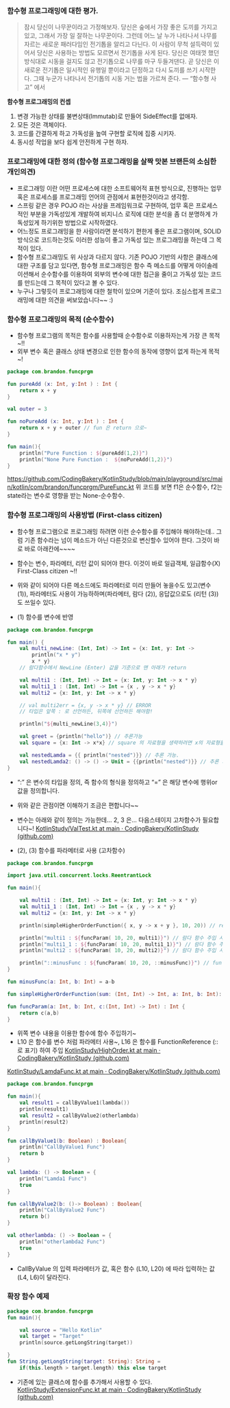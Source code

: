 ### 함수형 프로그래밍에 대한 평가.

> 잠시 당신이 나무꾼이라고 가정해보자. 당신은 숲에서 가장 좋은 도끼를 가지고 있고, 그래서 가장 일 잘하는 나무꾼이다. 그런데 어느 날 누가 나타나서 나무를 자르는 새로운 패러다임인 전기톱을 알리고 다닌다. 이 사람이 무척 설득력이 있어서 당신은 사용하는 방법도 모르면서 전기톱을 사게 된다. 당신은 여태껏 했던 방식대로 시동을 걸지도 않고 전기톱으로 나무를 마구 두들겨댄다. 곧 당신은 이 새로운 전기톱은 일시적인 유행일 뿐이라고 단정하고 다시 도끼를 쓰기 시작한다. 그때 누군가 나타나서 전기톱의 시동 거는 법을 가르쳐 준다. — “함수형 사고” 에서

**함수형 프로그래밍의 컨셉**
1. 변경 가능한 상태를 불변상태(Immutab)로 만들어 SideEffect를 없애자.
2. 모든 것은 객체이다.
3. 코드를 간결하게 하고 가독성을 높여 구현할 로직에 집중 시키자.
4. 동시성 작업을 보다 쉽게 안전하게 구현 하자.

### 프로그래밍에 대한 정의 (함수형 프로그래밍을 살짝 맛본 브랜든의 소심한 개인의견)
- 프로그래밍 이란 어떤 프로세스에 대한 소프트웨어적 표현 방식으로, 진행하는 업무 혹은 프로세스를 프로그래밍 언어의 관점에서 표현한것이라고 생각함.
- 스프링 같은 경우 POJO 라는 사상을 프레임워크로 구현하여, 업무 혹은 프로세스적인 부분을 가독성있게 개발하여 비지니스 로직에 대한 분석을 좀 더 분명하게 가독성있게 하기위한 방법으로 시작하였다.
- 어느정도 프로그래밍을 한 사람이라면 분석하기 편한게 좋은 프로그램이며, SOLID 방식으로 코드하는것도 이러한 성능이 좋고 가독성 있는 프로그래밍을 하는데 그 목적이 있다.
- 함수형 프로그래밍도 위 사상과 다르지 않다. 기존 POJO 기반의 사항은 클래스에 대한 구조를 담고 있다면, 함수형 프로그래밍은 함수 즉 메소드를 어떻게 아이솔레이션해서 순수함수를 이용하여 외부의 변수에 대한 접근을 줄이고 가독성 있는 코드를 만드는데 그 목적이 있다고 볼 수 있다.
- 누구나 그렇듯이 프로그래밍에 대한 철학이 있으며 기준이 있다. 조심스럽게 프로그래밍에 대한 의견을 써보았습니다~~ :)

### 함수형 프로그래밍의 목적 (순수함수)
-  함수형 프로그램의 목적은 함수를 사용할때 순수함수로 이용하자는게 가장 큰 목적~!!
- 외부 변수 혹은 클래스 상태 변경으로 인한 함수의 동작에 영향이 없게 하는게 목적~!
```kotlin
package com.brandon.funcprgm

fun pureAdd (x: Int, y:Int ) : Int {
    return x + y
}

val outer = 3

fun noPureAdd (x: Int, y:Int ) : Int {
    return x + y + outer // fun 은 return 으로~
}

fun main(){
    println("Pure Function : ${pureAdd(1,2)}")
    println("None Pure Function :  ${noPureAdd(1,2)}")
}
```
https://github.com/CodingBakery/KotlinStudy/blob/main/playground/src/main/kotlin/com/brandon/funcprgm/PureFunc.kt
위 코드를 보면 f1은 순수함수, f2는 state라는 변수로 영향을 받는 None-순수함수.


### 함수형 프로그래밍의 사용방법 (First-class citizen)
- 함수형 프로그램으로 프로그래밍 하려면 이런 순수함수를 주입해야 해야하는데.. 그럼 기존 함수라는 넘이 메소드가 아닌 다른것으로 변신할수 있어야 한다. 그것이 바로 바로 아래칸에~~~~
- 함수는 변수, 파라메터, 리턴 값이 되어야 한다. 이것이 바로 일급객체, 일급함수(X) First-Class citizen ~!!
- 위와 같이 되어야 다른 메소드에도 파라메터로 미리 만들어 놓을수도 있고(변수 (1)), 파라메터도 사용이 가능하하며(파라메터, 람다 (2)), 응답값으로도 (리턴 (3)) 도 쓰일수 있다.

- (1) 함수를 변수에 반영
```kotlin
package com.brandon.funcprgm

fun main() {
    val multi_newLine: (Int, Int) -> Int = {x: Int, y: Int ->
        println("x * y")
        x * y}
    // 람다함수에서 NewLine (Enter) 값을 기준으로 맨 아래가 return

    val multi1 : (Int, Int) -> Int = {x: Int, y: Int -> x * y}
    val multi1_1 : (Int, Int) -> Int = {x , y -> x * y}
    val multi2 = {x: Int, y: Int -> x * y}

    // val multi2err = {x, y -> x * y} // ERROR
    // 타입은 앞쪽 : 로 선언하든, 뒤쪽에 선언하든 해야함!

    println("${multi_newLine(3,4)}")

    val greet = {println("hello")} // 추론가능
    val square = {x: Int -> x*x} // square 의 자료형을 생략하려면 x의 자료형을 명시해야함.

    val nestedLamda = {{ println("nested")}} // 추론 가능.
    val nestedLamda2: () -> () -> Unit = {{println("nested")}} // 추론 가능.
}
```
- “:” 은 변수의 타입을 정의, 즉 함수의 형식을 정의하고 “=” 은 해당 변수에 행위or값을 정의합니다.
- 위와 같은 관점이면 이해하기 조금은 편합니다~~
- 변수는 아래와 같이 정의는 가능한데... 2, 3 은... 다음스테이지 고차함수가 필요합니다~!
  [KotlinStudy/ValTest.kt at main · CodingBakery/KotlinStudy (github.com)](https://github.com/CodingBakery/KotlinStudy/blob/main/playground/src/main/kotlin/com/brandon/funcprgm/ValTest.kt)

- (2), (3) 함수를 파라메터로 사용 (고차함수)
```kotlin
package com.brandon.funcprgm

import java.util.concurrent.locks.ReentrantLock

fun main(){

    val multi1 : (Int, Int) -> Int = {x: Int, y: Int -> x * y}
    val multi1_1 : (Int, Int) -> Int = {x , y -> x * y}
    val multi2 = {x: Int, y: Int -> x * y}

    println(simpleHigherOrderFunction({ x, y -> x + y }, 10, 20)) // result: 30

    println("multi1 : ${funcParam( 10, 20, multi1)}") // 람다 함수 주입 시에는 그냥
    println("multi1_1 : ${funcParam( 10, 20, multi1_1)}") // 람다 함수 주입 시에는 그냥
    println("multi2 : ${funcParam( 10, 20, multi2)}") // 람다 함수 주입 시에는 그냥

    println("::minusFunc : ${funcParam( 10, 20, ::minusFunc)}") // fun 주입시에는 :: FunctionReference ~
}

fun minusFunc(a: Int, b: Int) = a-b

fun simpleHigherOrderFunction(sum: (Int, Int) -> Int, a: Int, b: Int): Int = sum(a, b)

fun funcParam(a: Int, b: Int, c:(Int, Int) -> Int) : Int {
    return c(a,b)
}
```
- 위쪽 변수 내용을 이용한 함수에 함수 주입하기~
- L10 은 함수를 변수 처럼 파라메터 사용~, L16 은 함수를 FunctionReference (:: 로 표기) 하여 주입
  [KotlinStudy/HighOrder.kt at main · CodingBakery/KotlinStudy (github.com)](https://github.com/CodingBakery/KotlinStudy/blob/main/playground/src/main/kotlin/com/brandon/funcprgm/HighOrder.kt)

[KotlinStudy/LamdaFunc.kt at main · CodingBakery/KotlinStudy (github.com)](https://github.com/CodingBakery/KotlinStudy/blob/main/playground/src/main/kotlin/com/brandon/funcprgm/LamdaFunc.kt)
```kotlin
package com.brandon.funcprgm

fun main(){
    val result1 = callByValue1(lambda())
    println(result1)
    val result2 = callByValue2(otherlambda)
    println(result2)
}

fun callByValue1(b: Boolean) : Boolean{
    println("CallByValue1 Func")
    return b
}

val lambda: () -> Boolean = {
    println("Lamda1 Func")
    true
}

fun callByValue2(b: ()-> Boolean) : Boolean{
    println("CallByValue2 Func")
    return b()
}

val otherlambda: () -> Boolean = {
    println("otherlambda2 Func")
    true
}
```
- CallByValue 의 입력 파라메터가 값, 혹은 함수 (L10, L20) 에 따라 입력하는 값(L4, L6)이 달라진다.


### 확장 함수 예제
```kotlin
package com.brandon.funcprgm
fun main(){

    val source = "Hello Kotlin"
    val target = "Target"
    println(source.getLongString(target))

}
fun String.getLongString(target: String): String =
    if(this.length > target.length) this else target
```
- 기존에 있는 클래스에 함수를 추가해서 사용할 수 있다.
  [KotlinStudy/ExtensionFunc.kt at main · CodingBakery/KotlinStudy (github.com)](https://github.com/CodingBakery/KotlinStudy/blob/main/playground/src/main/kotlin/com/brandon/funcprgm/ExtensionFunc.kt)